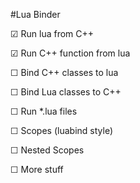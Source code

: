 
#Lua Binder

 ☑ Run lua from C++
 
 ☑ Run C++ function from lua
 
 ☐ Bind C++ classes to lua
 
 ☐ Bind Lua classes to C++
 
 ☐ Run *.lua files
 
 ☐ Scopes (luabind style)
 
 ☐ Nested Scopes
 
 ☐ More stuff
 
 
